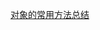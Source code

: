 [对象的常用方法总结](https://github.com/OctoberToEscape/CodeWarehouse/blob/master/ES%E6%96%B9%E6%B3%95%E7%9A%84%E6%80%BB%E7%BB%93/%E5%AF%B9%E8%B1%A1%E7%9A%84%E6%96%B9%E6%B3%95.md)
